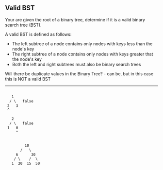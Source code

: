 ## Valid BST

Your are given the root of a binary tree, determine if it is a valid binary search tree (BST).

A valid BST is defined as follows:

- The left subtree of a node contains only nodes with keys less than the node's key
- The right subtree of a node contains only nodes with keys greater that the node's key
- Both the left and right subtrees must also be binary search trees

Will there be duplicate values in the Binary Tree? - can be, but in this case this is NOT a valid BST

---

```txt

   1
  / \   false
 2   3
 ^

   2
  / \   false
 1   0
     ^


         10
       /   \
     6      30
    / \    /  \
   1  20  15  50

```

